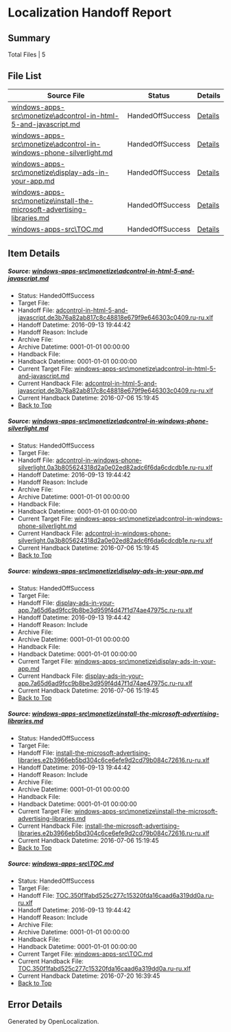 # <a name='report-top'></a> Localization Handoff Report

## Summary
 Total Files | 5

## File List
 Source File | Status | Details 
 ----------- | ------ | ------- 
 [windows-apps-src\monetize\adcontrol-in-html-5-and-javascript.md](https://github.com/Microsoft/windows-apps/blob/3a09b37a5cae0acaaf97a543cae66e4de3eb3f60/windows-apps-src/monetize/adcontrol-in-html-5-and-javascript.md) | HandedOffSuccess | [Details](#34e34b9596e1c13b647ca51c2527b25adda698b04735)
 [windows-apps-src\monetize\adcontrol-in-windows-phone-silverlight.md](https://github.com/Microsoft/windows-apps/blob/3a09b37a5cae0acaaf97a543cae66e4de3eb3f60/windows-apps-src/monetize/adcontrol-in-windows-phone-silverlight.md) | HandedOffSuccess | [Details](#40e68625ed666a9242ed83729b2f8113da3637354736)
 [windows-apps-src\monetize\display-ads-in-your-app.md](https://github.com/Microsoft/windows-apps/blob/3a09b37a5cae0acaaf97a543cae66e4de3eb3f60/windows-apps-src/monetize/display-ads-in-your-app.md) | HandedOffSuccess | [Details](#49cbbeacc55f6188f35e4c0699b0787f658389794766)
 [windows-apps-src\monetize\install-the-microsoft-advertising-libraries.md](https://github.com/Microsoft/windows-apps/blob/3a09b37a5cae0acaaf97a543cae66e4de3eb3f60/windows-apps-src/monetize/install-the-microsoft-advertising-libraries.md) | HandedOffSuccess | [Details](#92d4ec5cc3d838e3a7865502e42e3a5dec14e3a94832)
 [windows-apps-src\TOC.md](https://github.com/Microsoft/windows-apps/blob/3a09b37a5cae0acaaf97a543cae66e4de3eb3f60/windows-apps-src/TOC.md) | HandedOffSuccess | [Details](#5a888bc4827597fc7582e5a057e43d569764c9ca8003)

## Item Details
##### <a name='34e34b9596e1c13b647ca51c2527b25adda698b04735'></a> Source: [windows-apps-src\monetize\adcontrol-in-html-5-and-javascript.md](https://github.com/Microsoft/windows-apps/blob/3a09b37a5cae0acaaf97a543cae66e4de3eb3f60/windows-apps-src/monetize/adcontrol-in-html-5-and-javascript.md)
* Status: HandedOffSuccess
* Target File: 
* Handoff File: [adcontrol-in-html-5-and-javascript.de3b76a82ab817c8c48818e679f9e646303c0409.ru-ru.xlf](https://github.com/Microsoft/WDG.handoff/blob/fa40a48112f36a07d156cd4b81596584e613bbd1/ol-handoff/Microsoft/windows-apps.ru-ru/master/adcontrol-in-html-5-and-javascript.de3b76a82ab817c8c48818e679f9e646303c0409.ru-ru.xlf)
* Handoff Datetime: 2016-09-13 19:44:42
* Handoff Reason: Include
* Archive File: 
* Archive Datetime: 0001-01-01 00:00:00
* Handback File: 
* Handback Datetime: 0001-01-01 00:00:00
* Current Target File: [windows-apps-src\monetize\adcontrol-in-html-5-and-javascript.md](https://github.com/Microsoft/windows-apps.ru-ru/blob/93f7daed53c2f646ab9c83858aa28237022d818d/windows-apps-src/monetize/adcontrol-in-html-5-and-javascript.md)
* Current Handback File: [adcontrol-in-html-5-and-javascript.de3b76a82ab817c8c48818e679f9e646303c0409.ru-ru.xlf](https://github.com/Microsoft/WDG.handback/blob/d3d0e23c0b6ca1c844ba3c34aead5291de8d3362/ol-handback/Microsoft/windows-apps.ru-ru/master/adcontrol-in-html-5-and-javascript.de3b76a82ab817c8c48818e679f9e646303c0409.ru-ru.xlf)
* Current Handback Datetime: 2016-07-06 15:19:45
* [Back to Top](#report-top)

##### <a name='40e68625ed666a9242ed83729b2f8113da3637354736'></a> Source: [windows-apps-src\monetize\adcontrol-in-windows-phone-silverlight.md](https://github.com/Microsoft/windows-apps/blob/3a09b37a5cae0acaaf97a543cae66e4de3eb3f60/windows-apps-src/monetize/adcontrol-in-windows-phone-silverlight.md)
* Status: HandedOffSuccess
* Target File: 
* Handoff File: [adcontrol-in-windows-phone-silverlight.0a3b805624318d2a0e02ed82adc6f6da6cdcdb1e.ru-ru.xlf](https://github.com/Microsoft/WDG.handoff/blob/fa40a48112f36a07d156cd4b81596584e613bbd1/ol-handoff/Microsoft/windows-apps.ru-ru/master/adcontrol-in-windows-phone-silverlight.0a3b805624318d2a0e02ed82adc6f6da6cdcdb1e.ru-ru.xlf)
* Handoff Datetime: 2016-09-13 19:44:42
* Handoff Reason: Include
* Archive File: 
* Archive Datetime: 0001-01-01 00:00:00
* Handback File: 
* Handback Datetime: 0001-01-01 00:00:00
* Current Target File: [windows-apps-src\monetize\adcontrol-in-windows-phone-silverlight.md](https://github.com/Microsoft/windows-apps.ru-ru/blob/93f7daed53c2f646ab9c83858aa28237022d818d/windows-apps-src/monetize/adcontrol-in-windows-phone-silverlight.md)
* Current Handback File: [adcontrol-in-windows-phone-silverlight.0a3b805624318d2a0e02ed82adc6f6da6cdcdb1e.ru-ru.xlf](https://github.com/Microsoft/WDG.handback/blob/d3d0e23c0b6ca1c844ba3c34aead5291de8d3362/ol-handback/Microsoft/windows-apps.ru-ru/master/adcontrol-in-windows-phone-silverlight.0a3b805624318d2a0e02ed82adc6f6da6cdcdb1e.ru-ru.xlf)
* Current Handback Datetime: 2016-07-06 15:19:45
* [Back to Top](#report-top)

##### <a name='49cbbeacc55f6188f35e4c0699b0787f658389794766'></a> Source: [windows-apps-src\monetize\display-ads-in-your-app.md](https://github.com/Microsoft/windows-apps/blob/3a09b37a5cae0acaaf97a543cae66e4de3eb3f60/windows-apps-src/monetize/display-ads-in-your-app.md)
* Status: HandedOffSuccess
* Target File: 
* Handoff File: [display-ads-in-your-app.7a65d6ad9fcc9b8be3d959f4d47f1d74ae47975c.ru-ru.xlf](https://github.com/Microsoft/WDG.handoff/blob/fa40a48112f36a07d156cd4b81596584e613bbd1/ol-handoff/Microsoft/windows-apps.ru-ru/master/display-ads-in-your-app.7a65d6ad9fcc9b8be3d959f4d47f1d74ae47975c.ru-ru.xlf)
* Handoff Datetime: 2016-09-13 19:44:42
* Handoff Reason: Include
* Archive File: 
* Archive Datetime: 0001-01-01 00:00:00
* Handback File: 
* Handback Datetime: 0001-01-01 00:00:00
* Current Target File: [windows-apps-src\monetize\display-ads-in-your-app.md](https://github.com/Microsoft/windows-apps.ru-ru/blob/93f7daed53c2f646ab9c83858aa28237022d818d/windows-apps-src/monetize/display-ads-in-your-app.md)
* Current Handback File: [display-ads-in-your-app.7a65d6ad9fcc9b8be3d959f4d47f1d74ae47975c.ru-ru.xlf](https://github.com/Microsoft/WDG.handback/blob/d3d0e23c0b6ca1c844ba3c34aead5291de8d3362/ol-handback/Microsoft/windows-apps.ru-ru/master/display-ads-in-your-app.7a65d6ad9fcc9b8be3d959f4d47f1d74ae47975c.ru-ru.xlf)
* Current Handback Datetime: 2016-07-06 15:19:45
* [Back to Top](#report-top)

##### <a name='92d4ec5cc3d838e3a7865502e42e3a5dec14e3a94832'></a> Source: [windows-apps-src\monetize\install-the-microsoft-advertising-libraries.md](https://github.com/Microsoft/windows-apps/blob/3a09b37a5cae0acaaf97a543cae66e4de3eb3f60/windows-apps-src/monetize/install-the-microsoft-advertising-libraries.md)
* Status: HandedOffSuccess
* Target File: 
* Handoff File: [install-the-microsoft-advertising-libraries.e2b3966eb5bd304c6ce6efe9d2cd79b084c72616.ru-ru.xlf](https://github.com/Microsoft/WDG.handoff/blob/fa40a48112f36a07d156cd4b81596584e613bbd1/ol-handoff/Microsoft/windows-apps.ru-ru/master/install-the-microsoft-advertising-libraries.e2b3966eb5bd304c6ce6efe9d2cd79b084c72616.ru-ru.xlf)
* Handoff Datetime: 2016-09-13 19:44:42
* Handoff Reason: Include
* Archive File: 
* Archive Datetime: 0001-01-01 00:00:00
* Handback File: 
* Handback Datetime: 0001-01-01 00:00:00
* Current Target File: [windows-apps-src\monetize\install-the-microsoft-advertising-libraries.md](https://github.com/Microsoft/windows-apps.ru-ru/blob/93f7daed53c2f646ab9c83858aa28237022d818d/windows-apps-src/monetize/install-the-microsoft-advertising-libraries.md)
* Current Handback File: [install-the-microsoft-advertising-libraries.e2b3966eb5bd304c6ce6efe9d2cd79b084c72616.ru-ru.xlf](https://github.com/Microsoft/WDG.handback/blob/d3d0e23c0b6ca1c844ba3c34aead5291de8d3362/ol-handback/Microsoft/windows-apps.ru-ru/master/install-the-microsoft-advertising-libraries.e2b3966eb5bd304c6ce6efe9d2cd79b084c72616.ru-ru.xlf)
* Current Handback Datetime: 2016-07-06 15:19:45
* [Back to Top](#report-top)

##### <a name='5a888bc4827597fc7582e5a057e43d569764c9ca8003'></a> Source: [windows-apps-src\TOC.md](https://github.com/Microsoft/windows-apps/blob/3a09b37a5cae0acaaf97a543cae66e4de3eb3f60/windows-apps-src/TOC.md)
* Status: HandedOffSuccess
* Target File: 
* Handoff File: [TOC.350f1fabd525c277c15320fda16caad6a319dd0a.ru-ru.xlf](https://github.com/Microsoft/WDG.handoff/blob/fa40a48112f36a07d156cd4b81596584e613bbd1/ol-handoff/Microsoft/windows-apps.ru-ru/master/TOC.350f1fabd525c277c15320fda16caad6a319dd0a.ru-ru.xlf)
* Handoff Datetime: 2016-09-13 19:44:42
* Handoff Reason: Include
* Archive File: 
* Archive Datetime: 0001-01-01 00:00:00
* Handback File: 
* Handback Datetime: 0001-01-01 00:00:00
* Current Target File: [windows-apps-src\TOC.md](https://github.com/Microsoft/windows-apps.ru-ru/blob/34a9aa0ec25917104b15042b1c4a956abe9c8ca4/windows-apps-src/TOC.md)
* Current Handback File: [TOC.350f1fabd525c277c15320fda16caad6a319dd0a.ru-ru.xlf](https://github.com/Microsoft/WDG.handback/blob/34f8c55e7da1172ae438666ddec75c2a14fc2151/ol-handback/Microsoft/windows-apps.ru-ru/master/TOC.350f1fabd525c277c15320fda16caad6a319dd0a.ru-ru.xlf)
* Current Handback Datetime: 2016-07-20 16:39:45
* [Back to Top](#report-top)


## Error Details

Generated by OpenLocalization.

